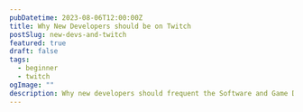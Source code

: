 ```yaml
---
pubDatetime: 2023-08-06T12:00:00Z
title: Why New Developers should be on Twitch
postSlug: new-devs-and-twitch
featured: true
draft: false
tags:
  - beginner
  - twitch
ogImage: ""
description: Why new developers should frequent the Software and Game Developer category on twitch
---
```


